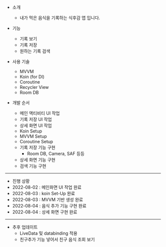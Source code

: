 - 소개
	- 내가 먹은 음식을 기록하는 식후감 앱 입니다.
- 기능
	- 기록 보기
	- 기록 저장
	- 원하는 기록 검색

- 사용 기술
	- MVVM
	- Koin (for DI)
	- Coroutine
	- Recycler View
	- Room DB

- 개발 순서
	- 메인 액티비티 UI 작업
	- 기록 저장 UI 작업
	- 상세 화면 UI 작업
	- Koin Setup
	- MVVM Setup
	- Coroutine Setup
	- 기록 저장 기능 구현
		- Room DB, Camera, SAF 등등
	- 상세 화면 기능 구현
	- 검색 기능 구현

---
- 진행 상황
- 2022-08-02 : 메인화면 UI 작업 완료
- 2022-08-03 : koin Set-Up 완료
- 2022-08-03 : MVVM 기반 생성 완료
- 2022-08-04 : 음식 추가 기능 구현 완료
- 2022-08-04 : 상세 화면 구현 완료

---

- 추후 업데이트
	- LiveData 및 databinding 적용
	- 친구추가 기능 넣어서 친구 음식 조회 보기
